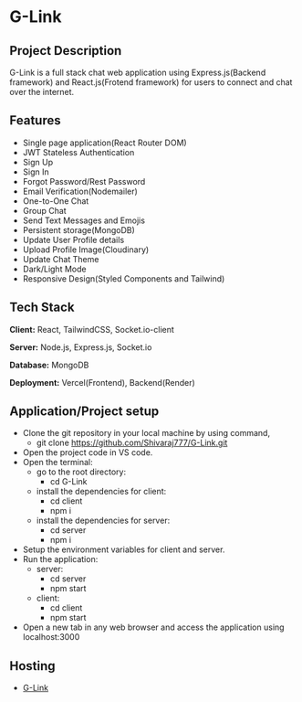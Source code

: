 # G-Link

## Project Description

G-Link is a full stack chat web application using Express.js(Backend framework) and React.js(Frotend framework) for users to connect and chat over the internet.


## Features

- Single page application(React Router DOM)
- JWT Stateless Authentication
- Sign Up
- Sign In
- Forgot Password/Rest Password
- Email Verification(Nodemailer)
- One-to-One Chat
- Group Chat
- Send Text Messages and Emojis
- Persistent storage(MongoDB)
- Update User Profile details
- Upload Profile Image(Cloudinary)
- Update Chat Theme
- Dark/Light Mode
- Responsive Design(Styled Components and Tailwind)


## Tech Stack

**Client:** React, TailwindCSS, Socket.io-client

**Server:** Node.js, Express.js, Socket.io

**Database:** MongoDB

**Deployment:** Vercel(Frontend), Backend(Render)


## Application/Project setup

- Clone the git repository in your local machine by using command,
    - git clone https://github.com/Shivaraj777/G-Link.git
- Open the project code in VS code.
- Open the terminal:
    - go to the root directory: 
        - cd G-Link
    - install the dependencies for client:
        - cd client
        - npm i
    - install the dependencies for server:
        - cd server
        - npm i
- Setup the environment variables for client and server.
- Run the application:
    - server:
        - cd server
        - npm start
    - client:
        - cd client
        - npm start
- Open a new tab in any web browser and access the application using localhost:3000


## Hosting

- [G-Link](https://g-link-chat-app.vercel.app/)



